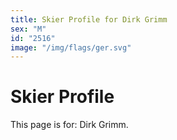 ```yaml
---
title: Skier Profile for Dirk Grimm
sex: "M"
id: "2516"
image: "/img/flags/ger.svg" 
---
```


# Skier Profile

This page is for: Dirk Grimm.
    